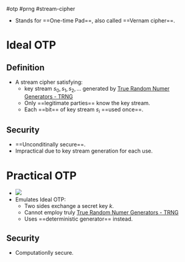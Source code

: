 #otp #prng #stream-cipher

- Stands for ==One-time Pad==, also called ==Vernam cipher==.

# Ideal OTP
## Definition
- A stream cipher satisfying:
	- key stream $s_0, s_1, s_2,...$ generated by [True Random Numer Generators - TRNG](PRNG.md#True%20Random%20Numer%20Generators%20-%20TRNG)
	- Only ==legitimate parties== know the key stream.
	- Each ==bit== of key stream $s_i$ ==used once==.
## Security
- ==Unconditinally secure==.
- Impractical due to key stream generation for each use.
# Practical OTP
- ![](Pasted%20image%2020240526085516.png)
- Emulates Ideal OTP:
	- Two sides exchange a secret key $k$.
	- Cannot employ truly [True Random Numer Generators - TRNG](PRNG.md#True%20Random%20Numer%20Generators%20-%20TRNG)
	- Uses ==deterministic generator== instead.
## Security
- Computationlly secure.


